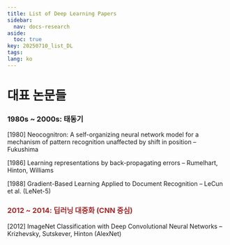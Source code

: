 ```yaml
---
title: List of Deep Learning Papers
sidebar:
  nav: docs-research
aside:
  toc: true
key: 20250710_list_DL
tags: 
lang: ko
---
```

# 대표 논문들

### **1980s ~ 2000s: 태동기**

\[1980\] Neocognitron: A self-organizing neural network model for a mechanism of pattern recognition unaffected by shift in position – Fukushima

\[1986\] Learning representations by back-propagating errors – Rumelhart, Hinton, Williams

\[1988\] Gradient-Based Learning Applied to Document Recognition – LeCun et al. (LeNet-5)


### <span style="color: brown">**2012 ~ 2014: 딥러닝 대중화 (CNN 중심)**</span>

\[2012\] ImageNet Classification with Deep Convolutional Neural Networks – Krizhevsky, Sutskever, Hinton (AlexNet)


